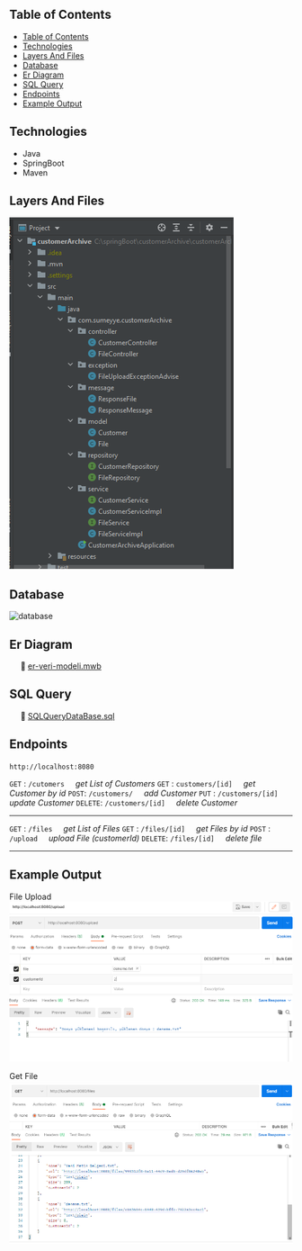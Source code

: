 
## Table of Contents
- [Table of Contents](#table-of-contents)
- [Technologies](#technologies)
- [Layers And Files](#layers-and-files)
- [Database](#database)
- [Er Diagram](#er-diagram)
- [SQL Query](#sql-query)
- [Endpoints](#endpoints)
- [Example Output](#example-output)

## Technologies
* Java
* SpringBoot
* Maven
  
## Layers And Files
![layers](https://github.com/sumeyyekaratekin/customer-archive/blob/main/res/layers.png)


## Database

![database](https://github.com/sumeyyekaratekin/RentACarProject/blob/main/Screenshots/database.png) 

## Er Diagram
&nbsp;&nbsp;&nbsp;&nbsp; 📃 [er-veri-modeli.mwb](https://github.com/sumeyyekaratekin/customer-archive/blob/main/res/er-veri-modeli.mwb)


## SQL Query
&nbsp;&nbsp;&nbsp;&nbsp; 📃 [SQLQueryDataBase.sql](https://github.com/sumeyyekaratekin/customer-archive/blob/main/res/SQLQueryDataBase.sql)


## Endpoints

`http://localhost:8080`


`GET` :     `/cutomers` &nbsp;&nbsp;&nbsp;&nbsp;<i>get List of Customers</i>
`GET` :     `customers/[id]`  &nbsp;&nbsp;&nbsp; <i>get Customer by id</i>
`POST`:    `/customers/`      &nbsp;&nbsp;&nbsp; <i>add Customer</i>
`PUT` :    `/customers/[id]`   &nbsp;&nbsp;&nbsp; <i>update Customer</i>
`DELETE`:   `/customers/[id]`  &nbsp;&nbsp;&nbsp; <i>delete Customer</i>

--------------------------------------------------------------------------
`GET` :     `/files` &nbsp;&nbsp;&nbsp;&nbsp;<i>get List of Files</i>
`GET` :     `/files/[id]`  &nbsp;&nbsp;&nbsp; <i>get Files by id</i>
`POST` :    `/upload`      &nbsp;&nbsp;&nbsp; <i>upload File (customerId) </i>
`DELETE`:   `/files/[id]`  &nbsp;&nbsp;&nbsp; <i>delete file</i>

--------------------------------------------------------------------------

## Example Output
File Upload
![fileupload](https://github.com/sumeyyekaratekin/customer-archive/blob/main/res/upload.png)

Get File
![fileuploadget](https://github.com/sumeyyekaratekin/customer-archive/blob/main/res/uploadGet.png)
